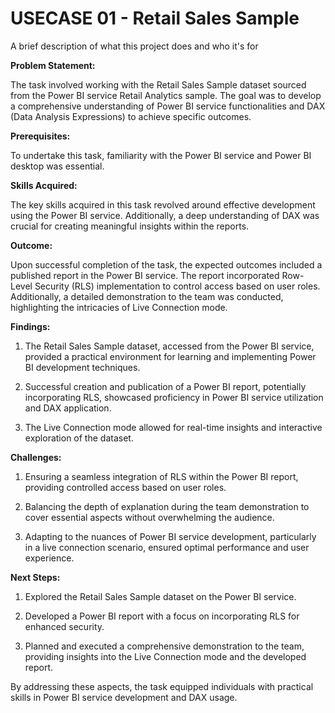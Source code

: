 
# USECASE 01 - Retail Sales Sample

A brief description of what this project does and who it's for

**Problem Statement:**

The task involved working with the Retail Sales Sample dataset sourced from the Power BI service Retail Analytics sample. The goal was to develop a comprehensive understanding of Power BI service functionalities and DAX (Data Analysis Expressions) to achieve specific outcomes.

**Prerequisites:**

To undertake this task, familiarity with the Power BI service and Power BI desktop was essential.

**Skills Acquired:**

The key skills acquired in this task revolved around effective development using the Power BI service. Additionally, a deep understanding of DAX was crucial for creating meaningful insights within the reports.

**Outcome:**

Upon successful completion of the task, the expected outcomes included a published report in the Power BI service. The report incorporated Row-Level Security (RLS) implementation to control access based on user roles. Additionally, a detailed demonstration to the team was conducted, highlighting the intricacies of Live Connection mode.

**Findings:**

1. The Retail Sales Sample dataset, accessed from the Power BI service, provided a practical environment for learning and implementing Power BI development techniques.

2. Successful creation and publication of a Power BI report, potentially incorporating RLS, showcased proficiency in Power BI service utilization and DAX application.

3. The Live Connection mode allowed for real-time insights and interactive exploration of the dataset.

**Challenges:**

1. Ensuring a seamless integration of RLS within the Power BI report, providing controlled access based on user roles.

2. Balancing the depth of explanation during the team demonstration to cover essential aspects without overwhelming the audience.

3. Adapting to the nuances of Power BI service development, particularly in a live connection scenario, ensured optimal performance and user experience.

**Next Steps:**

1. Explored the Retail Sales Sample dataset on the Power BI service.

2. Developed a Power BI report with a focus on incorporating RLS for enhanced security.

3. Planned and executed a comprehensive demonstration to the team, providing insights into the Live Connection mode and the developed report.

By addressing these aspects, the task equipped individuals with practical skills in Power BI service development and DAX usage.
